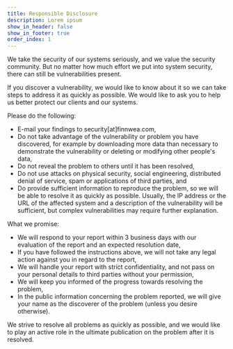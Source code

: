 ```yaml
---
title: Responsible Disclosure
description: Lorem ipsum
show_in_header: false
show_in_footer: true
order_index: 1
---
```


We take the security of our systems seriously, and we value the security community. But no matter how much effort we put into system security, there can still be vulnerabilities present.

If you discover a vulnerability, we would like to know about it so we can take steps to address it as quickly as possible. We would like to ask you to help us better protect our clients and our systems.

Please do the following:
* E-mail your findings to security[at]finnwea.com,
* Do not take advantage of the vulnerability or problem you have discovered, for example by downloading more data than necessary to demonstrate the vulnerability or deleting or modifying other people's data,
* Do not reveal the problem to others until it has been resolved,
* Do not use attacks on physical security, social engineering, distributed denial of service, spam or applications of third parties, and
* Do provide sufficient information to reproduce the problem, so we will be able to resolve it as quickly as possible. Usually, the IP address or the URL of the affected system and a description of the vulnerability will be sufficient, but complex vulnerabilities may require further explanation.

What we promise:
* We will respond to your report within 3 business days with our evaluation of the report and an expected resolution date,
* If you have followed the instructions above, we will not take any legal action against you in regard to the report,
* We will handle your report with strict confidentiality, and not pass on your personal details to third parties without your permission,
* We will keep you informed of the progress towards resolving the problem,
* In the public information concerning the problem reported, we will give your name as the discoverer of the problem (unless you desire otherwise).

We strive to resolve all problems as quickly as possible, and we would like to play an active role in the ultimate publication on the problem after it is resolved.
